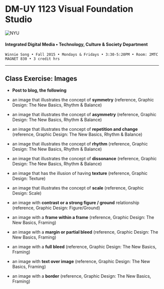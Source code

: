 # DM-UY 1123 Visual Foundation Studio

![NYU](http://ws2.polishedsolid.com/de/nyu_soe_logo.png)
#### Integrated Digital Media • Technology, Culture & Society Department

    Winnie Song • Fall 2015 • Mondays & Fridays • 3:30-5:20PM • Room: 2MTC MAGNET 830 • 3 credit hrs

---

## Class Exercise: Images

* **Post to blog, the following**

* an image that illustrates the concept of **symmetry** (reference, Graphic Design: The New Basics, Rhythm & Balance)
* an image that illustrates the concept of **asymmetry** (reference, Graphic Design: The New Basics, Rhythm & Balance)
* an image that illustrates the concept of **repetition and change** (reference, Graphic Design: The New Basics, Rhythm & Balance)
* an image that illustrates the concept of **rhythm** (reference, Graphic Design: The New Basics, Rhythm & Balance)
* an image that illustrates the concept of **dissonance** (reference, Graphic Design: The New Basics, Rhythm & Balance)
* an image that has the illusion of having **texture** (reference, Graphic Design: Texture)
* an image that illustrates the concept of **scale** (reference, Graphic Design: Scale)
* an image with **contrast or a strong figure / ground** relationship (reference, Graphic Design: Figure/Ground)
* an image with a **frame within a frame** (reference, Graphic Design: The New Basics, Framing)
* an image with a **margin or partial bleed** (reference, Graphic Design: The New Basics, Framing)
* an image with a **full bleed** (reference, Graphic Design: The New Basics, Framing)
* an image with **text over image** (reference, Graphic Design: The New Basics, Framing)
* an image with a **border** (reference, Graphic Design: The New Basics, Framing)



